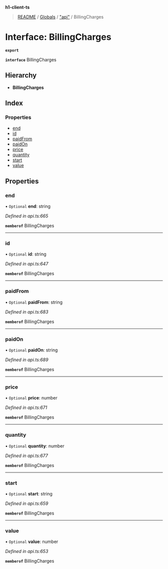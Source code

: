 **h1-client-ts**

> [README](../README.md) / [Globals](../globals.md) / ["api"](../modules/_api_.md) / BillingCharges

# Interface: BillingCharges

**`export`** 

**`interface`** BillingCharges

## Hierarchy

* **BillingCharges**

## Index

### Properties

* [end](_api_.billingcharges.md#end)
* [id](_api_.billingcharges.md#id)
* [paidFrom](_api_.billingcharges.md#paidfrom)
* [paidOn](_api_.billingcharges.md#paidon)
* [price](_api_.billingcharges.md#price)
* [quantity](_api_.billingcharges.md#quantity)
* [start](_api_.billingcharges.md#start)
* [value](_api_.billingcharges.md#value)

## Properties

### end

• `Optional` **end**: string

*Defined in api.ts:665*

**`memberof`** BillingCharges

___

### id

• `Optional` **id**: string

*Defined in api.ts:647*

**`memberof`** BillingCharges

___

### paidFrom

• `Optional` **paidFrom**: string

*Defined in api.ts:683*

**`memberof`** BillingCharges

___

### paidOn

• `Optional` **paidOn**: string

*Defined in api.ts:689*

**`memberof`** BillingCharges

___

### price

• `Optional` **price**: number

*Defined in api.ts:671*

**`memberof`** BillingCharges

___

### quantity

• `Optional` **quantity**: number

*Defined in api.ts:677*

**`memberof`** BillingCharges

___

### start

• `Optional` **start**: string

*Defined in api.ts:659*

**`memberof`** BillingCharges

___

### value

• `Optional` **value**: number

*Defined in api.ts:653*

**`memberof`** BillingCharges
